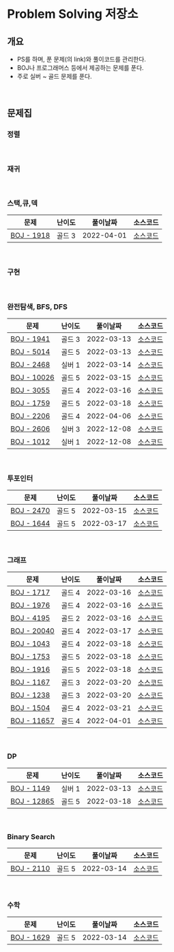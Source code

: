 # Problem Solving 저장소
## 개요
- PS를 하며, 푼 문제(의 link)와 풀이코드를 관리한다.
- BOJ나 프로그래머스 등에서 제공하는 문제를 푼다.
- 주로 실버 ~ 골드 문제를 푼다.

<br/>

## 문제집
### 정렬

<br/>

### 재귀

<br/>

### 스택,큐,덱

|문제|난이도|풀이날짜|소스코드|
|----|------|--------|----|
|[BOJ - 1918](https://www.acmicpc.net/problem/1918)|골드 3|2022-04-01|[소스코드](./BOJ/Q1918.java)|

<br/>

### 구현

<br/>

### 완전탐색, BFS, DFS

| 문제                                                   | 난이도  | 풀이날짜       | 소스코드                      |
|------------------------------------------------------|------|------------|---------------------------|
| [BOJ - 1941](https://www.acmicpc.net/problem/1941)   | 골드 3 | 2022-03-13 | [소스코드](./BOJ/Q1941.java)  |
| [BOJ - 5014](https://www.acmicpc.net/problem/5014)   | 골드 5 | 2022-03-13 | [소스코드](./BOJ/Q5014.java)  |
| [BOJ - 2468](https://www.acmicpc.net/problem/2468)   | 실버 1 | 2022-03-14 | [소스코드](./BOJ/Q2468.java)  |
| [BOJ - 10026](https://www.acmicpc.net/problem/10026) | 골드 5 | 2022-03-15 | [소스코드](./BOJ/Q10026.java) |
| [BOJ - 3055](https://www.acmicpc.net/problem/3055)   | 골드 4 | 2022-03-16 | [소스코드](./BOJ/Q3055.java)  |
| [BOJ - 1759](https://www.acmicpc.net/problem/1759)   | 골드 5 | 2022-03-18 | [소스코드](./BOJ/Q1759.java)  |
| [BOJ - 2206](https://www.acmicpc.net/problem/2206)   | 골드 4 | 2022-04-06 | [소스코드](./BOJ/Q2206.java)  |
| [BOJ - 2606](https://www.acmicpc.net/problem/2606)   | 실버 3 | 2022-12-08 | [소스코드](./BOJ/Q2606.java)  |
| [BOJ - 1012](https://www.acmicpc.net/problem/1012)   | 실버 1 | 2022-12-08 | [소스코드](./BOJ/Q1012.java)  |

<br/>

### 투포인터

|문제|난이도|풀이날짜|소스코드|
|----|------|--------|----|
|[BOJ - 2470](https://www.acmicpc.net/problem/2470)|골드 5|2022-03-15|[소스코드](./BOJ/Q2470.java)|
|[BOJ - 1644](https://www.acmicpc.net/problem/1644)|골드 5|2022-03-17|[소스코드](./BOJ/Q1644.java)|

<br/>

### 그래프

|문제|난이도|풀이날짜|소스코드|
|----|------|--------|----|
|[BOJ - 1717](https://www.acmicpc.net/problem/1717)|골드 4|2022-03-16|[소스코드](./BOJ/Q1717.java)|
|[BOJ - 1976](https://www.acmicpc.net/problem/1976)|골드 4|2022-03-16|[소스코드](./BOJ/Q1976.java)|
|[BOJ - 4195](https://www.acmicpc.net/problem/4195)|골드 2|2022-03-16|[소스코드](./BOJ/Q4195.java)|
|[BOJ - 20040](https://www.acmicpc.net/problem/20040)|골드 4|2022-03-17|[소스코드](./BOJ/Q20040.java)|
|[BOJ - 1043](https://www.acmicpc.net/problem/1043)|골드 4|2022-03-18|[소스코드](./BOJ/Q1043.java)|
|[BOJ - 1753](https://www.acmicpc.net/problem/1753)|골드 5|2022-03-18|[소스코드](./BOJ/Q1753.java)|
|[BOJ - 1916](https://www.acmicpc.net/problem/1916)|골드 5|2022-03-18|[소스코드](./BOJ/Q1916.java)|
|[BOJ - 1167](https://www.acmicpc.net/problem/1167)|골드 3|2022-03-20|[소스코드](./BOJ/Q1167.java)|
|[BOJ - 1238](https://www.acmicpc.net/problem/1238)|골드 3|2022-03-20|[소스코드](./BOJ/Q1238.java)|
|[BOJ - 1504](https://www.acmicpc.net/problem/1504)|골드 4|2022-03-21|[소스코드](./BOJ/Q1504.java)|
|[BOJ - 11657](https://www.acmicpc.net/problem/11657)|골드 4|2022-04-01|[소스코드](./BOJ/Q11657.java)|

<br/>

### DP

|문제|난이도|풀이날짜|소스코드|
|----|------|--------|----|
|[BOJ - 1149](https://www.acmicpc.net/problem/1149)|실버 1|2022-03-13|[소스코드](./BOJ/Q1149.java)|
|[BOJ - 12865](https://www.acmicpc.net/problem/12865)|골드 5|2022-03-18|[소스코드](./BOJ/Q12865.java)|

<br/>

### Binary Search

|문제|난이도|풀이날짜|소스코드|
|----|------|--------|----|
|[BOJ - 2110](https://www.acmicpc.net/problem/2110)|골드 5|2022-03-14|[소스코드](./BOJ/Q2110.java)|

<br/>

### 수학

|문제|난이도|풀이날짜|소스코드|
|----|------|--------|----|
|[BOJ - 1629](https://www.acmicpc.net/problem/1629)|골드 5|2022-03-14|[소스코드](./BOJ/Q1629.java)|